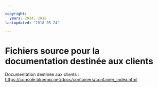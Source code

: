 ```yaml
---

copyright:
  years: 2014, 2018
lastupdated: "2018-05-24"

---
```



# Fichiers source pour la documentation destinée aux clients

Documentation destinée aux clients : https://console.bluemix.net/docs/containers/container_index.html



